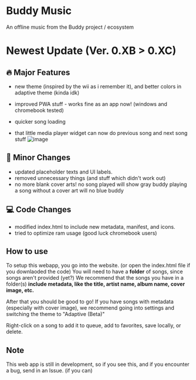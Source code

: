 # Buddy Music
An offline music from the Buddy project / ecosystem

# Newest Update (Ver. 0.XB > 0.XC)
## 🔥 Major Features
- new theme (inspired by the wii as i remember it), and better colors in adaptive theme (kinda idk)

- improved PWA stuff - works fine as an app now! (windows and chromebook tested)

- quicker song loading

- that little media player widget can now do previous song and next song stuff
![image](https://github.com/user-attachments/assets/ae513d2a-24be-4a58-9622-7cfeed4af28a)

## 🔧 Minor Changes
- updated placeholder texts and UI labels.
- removed unnecessary things (and stuff which didn't work out)
- no more blank cover arts!
          no song played will show gray buddy
          playing a song without a cover art will no blue buddy

## 💻 Code Changes
- modified index.html to include new metadata, manifest, and icons.
- tried to optimize ram usage (good luck chromebook users)

## How to use
To setup this webapp, you go into the website. (or open the index.html file if you downlaoded the code)
You will need to have a **folder** of songs, since songs aren't provided (yet?)
We recommend that the songs you have in a folder(s) **include metadata, like the title, artist name, album name, cover image, etc.**

After that you should be good to go! If you have songs with metadata (especially with cover image), we recommend going into settings and switching the theme to "Adaptive (Beta)"

Right-click on a song to add it to queue, add to favorites, save locally, or delete.

## Note
This web app is still in development, so if you see this, and if you encounter a bug, send in an Issue. (if you can)

